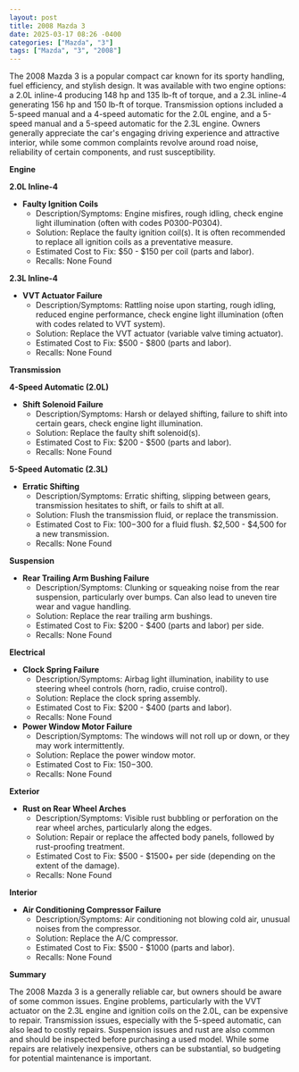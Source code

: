 ```yaml
---
layout: post
title: 2008 Mazda 3
date: 2025-03-17 08:26 -0400
categories: ["Mazda", "3"]
tags: ["Mazda", "3", "2008"]
---
```

The 2008 Mazda 3 is a popular compact car known for its sporty handling, fuel efficiency, and stylish design. It was available with two engine options: a 2.0L inline-4 producing 148 hp and 135 lb-ft of torque, and a 2.3L inline-4 generating 156 hp and 150 lb-ft of torque. Transmission options included a 5-speed manual and a 4-speed automatic for the 2.0L engine, and a 5-speed manual and a 5-speed automatic for the 2.3L engine. Owners generally appreciate the car's engaging driving experience and attractive interior, while some common complaints revolve around road noise, reliability of certain components, and rust susceptibility.

**Engine**

**2.0L Inline-4**

*   **Faulty Ignition Coils**
    *   Description/Symptoms: Engine misfires, rough idling, check engine light illumination (often with codes P0300-P0304).
    *   Solution: Replace the faulty ignition coil(s). It is often recommended to replace all ignition coils as a preventative measure.
    *   Estimated Cost to Fix: $50 - $150 per coil (parts and labor).
    *   Recalls: None Found

**2.3L Inline-4**

*   **VVT Actuator Failure**
    *   Description/Symptoms: Rattling noise upon starting, rough idling, reduced engine performance, check engine light illumination (often with codes related to VVT system).
    *   Solution: Replace the VVT actuator (variable valve timing actuator).
    *   Estimated Cost to Fix: $500 - $800 (parts and labor).
    *   Recalls: None Found

**Transmission**

**4-Speed Automatic (2.0L)**

*   **Shift Solenoid Failure**
    *   Description/Symptoms: Harsh or delayed shifting, failure to shift into certain gears, check engine light illumination.
    *   Solution: Replace the faulty shift solenoid(s).
    *   Estimated Cost to Fix: $200 - $500 (parts and labor).
    *   Recalls: None Found

**5-Speed Automatic (2.3L)**

*   **Erratic Shifting**
    *   Description/Symptoms: Erratic shifting, slipping between gears, transmission hesitates to shift, or fails to shift at all.
    *   Solution: Flush the transmission fluid, or replace the transmission.
    *   Estimated Cost to Fix: $100-$300 for a fluid flush. $2,500 - $4,500 for a new transmission.
    *   Recalls: None Found

**Suspension**

*   **Rear Trailing Arm Bushing Failure**
    *   Description/Symptoms: Clunking or squeaking noise from the rear suspension, particularly over bumps. Can also lead to uneven tire wear and vague handling.
    *   Solution: Replace the rear trailing arm bushings.
    *   Estimated Cost to Fix: $200 - $400 (parts and labor) per side.
    *   Recalls: None Found

**Electrical**

*   **Clock Spring Failure**
    *   Description/Symptoms: Airbag light illumination, inability to use steering wheel controls (horn, radio, cruise control).
    *   Solution: Replace the clock spring assembly.
    *   Estimated Cost to Fix: $200 - $400 (parts and labor).
    *   Recalls: None Found
*   **Power Window Motor Failure**
    *   Description/Symptoms: The windows will not roll up or down, or they may work intermittently.
    *   Solution: Replace the power window motor.
    *   Estimated Cost to Fix: $150-$300.
    *   Recalls: None Found

**Exterior**

*   **Rust on Rear Wheel Arches**
    *   Description/Symptoms: Visible rust bubbling or perforation on the rear wheel arches, particularly along the edges.
    *   Solution: Repair or replace the affected body panels, followed by rust-proofing treatment.
    *   Estimated Cost to Fix: $500 - $1500+ per side (depending on the extent of the damage).
    *   Recalls: None Found

**Interior**

*   **Air Conditioning Compressor Failure**
    *   Description/Symptoms: Air conditioning not blowing cold air, unusual noises from the compressor.
    *   Solution: Replace the A/C compressor.
    *   Estimated Cost to Fix: $500 - $1000 (parts and labor).
    *   Recalls: None Found

**Summary**

The 2008 Mazda 3 is a generally reliable car, but owners should be aware of some common issues. Engine problems, particularly with the VVT actuator on the 2.3L engine and ignition coils on the 2.0L, can be expensive to repair. Transmission issues, especially with the 5-speed automatic, can also lead to costly repairs. Suspension issues and rust are also common and should be inspected before purchasing a used model. While some repairs are relatively inexpensive, others can be substantial, so budgeting for potential maintenance is important.

